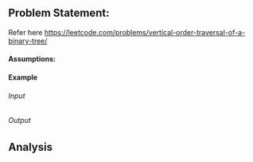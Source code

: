 ## Problem Statement:
Refer here https://leetcode.com/problems/vertical-order-traversal-of-a-binary-tree/
#### Assumptions:
#### Example
###### Input
###### Output
## Analysis
